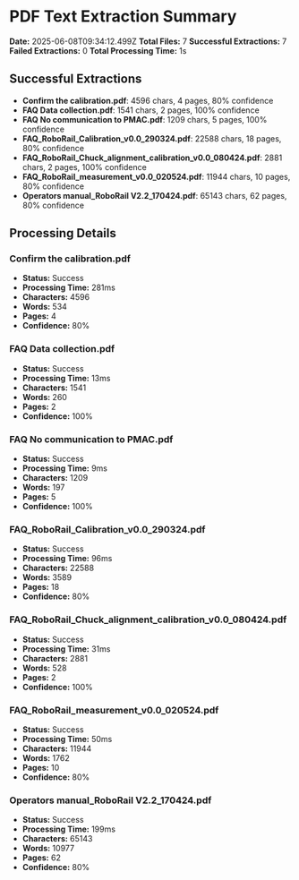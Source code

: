 # PDF Text Extraction Summary

**Date:** 2025-06-08T09:34:12.499Z
**Total Files:** 7
**Successful Extractions:** 7
**Failed Extractions:** 0
**Total Processing Time:** 1s

## Successful Extractions

- **Confirm the calibration.pdf**: 4596 chars, 4 pages, 80% confidence
- **FAQ Data collection.pdf**: 1541 chars, 2 pages, 100% confidence
- **FAQ No communication to PMAC.pdf**: 1209 chars, 5 pages, 100% confidence
- **FAQ_RoboRail_Calibration_v0.0_290324.pdf**: 22588 chars, 18 pages, 80% confidence
- **FAQ_RoboRail_Chuck_alignment_calibration_v0.0_080424.pdf**: 2881 chars, 2 pages, 100% confidence
- **FAQ_RoboRail_measurement_v0.0_020524.pdf**: 11944 chars, 10 pages, 80% confidence
- **Operators manual_RoboRail V2.2_170424.pdf**: 65143 chars, 62 pages, 80% confidence

## Processing Details

### Confirm the calibration.pdf
- **Status:** Success
- **Processing Time:** 281ms
- **Characters:** 4596
- **Words:** 534
- **Pages:** 4
- **Confidence:** 80%

### FAQ Data collection.pdf
- **Status:** Success
- **Processing Time:** 13ms
- **Characters:** 1541
- **Words:** 260
- **Pages:** 2
- **Confidence:** 100%

### FAQ No communication to PMAC.pdf
- **Status:** Success
- **Processing Time:** 9ms
- **Characters:** 1209
- **Words:** 197
- **Pages:** 5
- **Confidence:** 100%

### FAQ_RoboRail_Calibration_v0.0_290324.pdf
- **Status:** Success
- **Processing Time:** 96ms
- **Characters:** 22588
- **Words:** 3589
- **Pages:** 18
- **Confidence:** 80%

### FAQ_RoboRail_Chuck_alignment_calibration_v0.0_080424.pdf
- **Status:** Success
- **Processing Time:** 31ms
- **Characters:** 2881
- **Words:** 528
- **Pages:** 2
- **Confidence:** 100%

### FAQ_RoboRail_measurement_v0.0_020524.pdf
- **Status:** Success
- **Processing Time:** 50ms
- **Characters:** 11944
- **Words:** 1762
- **Pages:** 10
- **Confidence:** 80%

### Operators manual_RoboRail V2.2_170424.pdf
- **Status:** Success
- **Processing Time:** 199ms
- **Characters:** 65143
- **Words:** 10977
- **Pages:** 62
- **Confidence:** 80%

